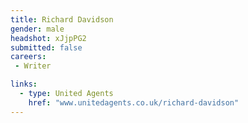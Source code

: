 ```yaml
---
title: Richard Davidson
gender: male
headshot: xJjpPG2
submitted: false
careers:
 - Writer

links:
  - type: United Agents
    href: "www.unitedagents.co.uk/richard-davidson"
---
```


